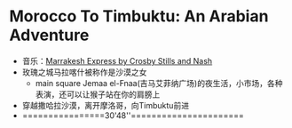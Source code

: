 # Morocco To Timbuktu: An Arabian Adventure
- 音乐：[Marrakesh Express by Crosby Stills and Nash](https://www.youtube.com/watch?v=0AkYLtegF1M)
- 玫瑰之城马拉喀什被称作是沙漠之女
	- main square Jemaa el-Fnaa(吉马艾菲纳广场)的夜生活，小市场，各种表演，还可以让猴子站在你的肩膀上
- 穿越撒哈拉沙漠，离开摩洛哥，向Timbuktu前进
- ================30'48''======================

